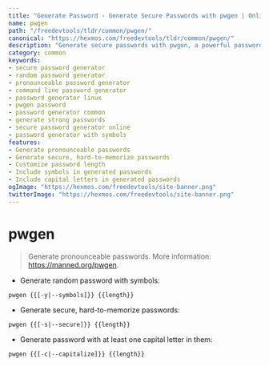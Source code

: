 ```yaml
---
title: "Generate Password - Generate Secure Passwords with pwgen | Online Free DevTools by Hexmos"
name: pwgen
path: "/freedevtools/tldr/common/pwgen/"
canonical: "https://hexmos.com/freedevtools/tldr/common/pwgen/"
description: "Generate secure passwords with pwgen, a powerful password generator. Customize password length and character types. Free online tool, no registration required."
category: common
keywords:
- secure password generator
- random password generator
- pronounceable password generator
- command line password generator
- password generator linux
- pwgen password
- password generator common
- generate strong passwords
- secure password generator online
- password generator with symbols
features:
- Generate pronounceable passwords
- Generate secure, hard-to-memorize passwords
- Customize password length
- Include symbols in generated passwords
- Include capital letters in generated passwords
ogImage: "https://hexmos.com/freedevtools/site-banner.png"
twitterImage: "https://hexmos.com/freedevtools/site-banner.png"
---
```


# pwgen

> Generate pronounceable passwords.
> More information: <https://manned.org/pwgen>.

- Generate random password with symbols:

`pwgen {{[-y|--symbols]}} {{length}}`

- Generate secure, hard-to-memorize passwords:

`pwgen {{[-s|--secure]}} {{length}}`

- Generate password with at least one capital letter in them:

`pwgen {{[-c|--capitalize]}} {{length}}`
